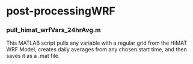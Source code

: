 # post-processingWRF
### pull_himat_wrfVars_24hrAvg.m
This MATLAB script pulls any variable with a regular grid from the HiMAT WRF Model, creates daily averages from any chosen start time, and then saves it as a .mat file. 
